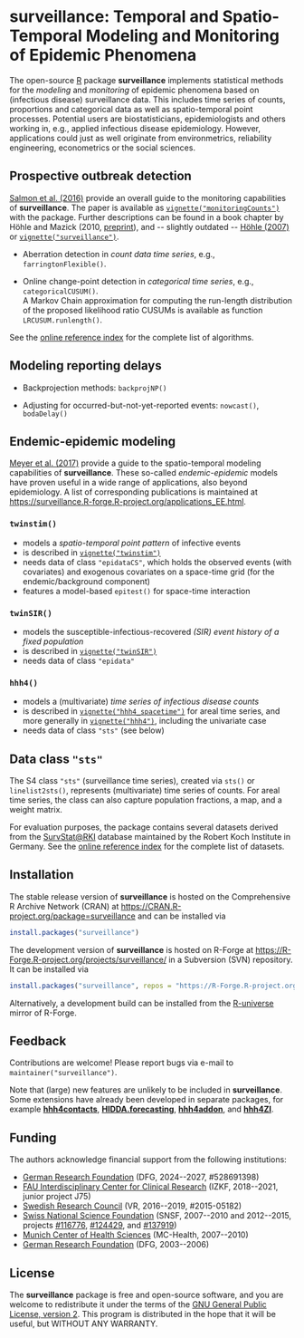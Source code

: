 # surveillance: Temporal and Spatio-Temporal Modeling and Monitoring of Epidemic Phenomena

The open-source [R](https://www.R-project.org/) package **surveillance**
implements statistical methods for the *modeling* and *monitoring* of
epidemic phenomena based on (infectious disease) surveillance data.
This includes time series of counts, proportions and
categorical data as well as spatio-temporal point processes.
Potential users are biostatisticians, epidemiologists and others working in,
e.g., applied infectious disease epidemiology. However, applications could just
as well originate from environmetrics, reliability engineering, econometrics or
the social sciences.


## Prospective outbreak detection

[Salmon et al. (2016)](https://doi.org/10.18637/jss.v070.i10)
provide an overall guide to the monitoring capabilities of **surveillance**.
The paper is available as
[`vignette("monitoringCounts")`](https://CRAN.R-project.org/package=surveillance/vignettes/monitoringCounts.pdf)
with the package.
Further descriptions can be found in a book chapter by
H&ouml;hle and Mazick (2010,
[preprint](https://staff.math.su.se/hoehle/pubs/hoehle_mazick2009-preprint.pdf)),
and -- slightly outdated --
[H&ouml;hle (2007)](https://doi.org/10.1007/s00180-007-0074-8) or
[`vignette("surveillance")`](https://CRAN.R-project.org/package=surveillance/vignettes/surveillance.pdf).

- Aberration detection in *count data time series*,
  e.g., `farringtonFlexible()`.

- Online change-point detection in *categorical time series*,
  e.g., `categoricalCUSUM()`.\
  A Markov Chain approximation for computing the run-length distribution of the
  proposed likelihood ratio CUSUMs is available as function `LRCUSUM.runlength()`.

See the
[online reference index](https://surveillance.R-forge.R-project.org/pkgdown/reference/index.html#prospective-outbreak-detection)
for the complete list of algorithms.


## Modeling reporting delays

- Backprojection methods: `backprojNP()`

- Adjusting for occurred-but-not-yet-reported events: `nowcast()`, `bodaDelay()`

<!--
These methods have also been used for COVID-19 surveillance, for example:

- [*Analysis of the early COVID-19 epidemic curve in Germany by regression models
  with change points*](https://doi.org/10.1017/S0950268821000558)

- [*Nowcasting the COVID-19 pandemic in Bavaria*](https://doi.org/10.1002/bimj.202000112)
-->


## Endemic-epidemic modeling

[Meyer et al. (2017)](https://doi.org/10.18637/jss.v077.i11) provide a
guide to the spatio-temporal modeling capabilities of **surveillance**.
These so-called *endemic-epidemic* models have proven useful in a wide
range of applications, also beyond epidemiology.
A list of corresponding publications is maintained at
<https://surveillance.R-forge.R-project.org/applications_EE.html>.

### `twinstim()`
- models a *spatio-temporal point pattern* of infective events
- is described in
  [`vignette("twinstim")`](https://CRAN.R-project.org/package=surveillance/vignettes/twinstim.pdf)
- needs data of class `"epidataCS"`, which
  holds the observed events (with covariates) and exogenous covariates on a
  space-time grid (for the endemic/background component)
- features a model-based `epitest()` for space-time interaction
    
### `twinSIR()`
- models the susceptible-infectious-recovered
  *(SIR) event history of a fixed population*
- is described in
  [`vignette("twinSIR")`](https://CRAN.R-project.org/package=surveillance/vignettes/twinSIR.pdf)
- needs data of class `"epidata"`

### `hhh4()`
- models a (multivariate) *time series of infectious disease counts*
- is described in
  [`vignette("hhh4_spacetime")`](https://CRAN.R-project.org/package=surveillance/vignettes/hhh4_spacetime.pdf)
  for areal time series, and more generally in
  [`vignette("hhh4")`](https://CRAN.R-project.org/package=surveillance/vignettes/hhh4.pdf),
  including the univariate case
- needs data of class `"sts"` (see below)


## Data class `"sts"`

The S4 class `"sts"` (surveillance time series), created via `sts()` or
`linelist2sts()`, represents (multivariate) time series of counts.
For areal time series, the class can also capture population fractions, a map,
and a weight matrix.

For evaluation purposes, the package contains several datasets derived from the
[SurvStat@RKI](https://survstat.rki.de/) database maintained by the Robert Koch
Institute in Germany.
See the [online reference index](https://surveillance.R-forge.R-project.org/pkgdown/reference/index.html#datasets)
for the complete list of datasets.


## Installation

The stable release version of **surveillance** is hosted on the
Comprehensive R Archive Network (CRAN) at
<https://CRAN.R-project.org/package=surveillance>
and can be installed via

```R
install.packages("surveillance")
```

The development version of **surveillance** is hosted on R-Forge at
<https://R-Forge.R-project.org/projects/surveillance/> in a Subversion
(SVN) repository. It can be installed via

```R
install.packages("surveillance", repos = "https://R-Forge.R-project.org")
```

Alternatively, a development build can be installed from the
[R-universe](https://r-forge.r-universe.dev/surveillance) mirror of R-Forge.


## Feedback

Contributions are welcome!
Please report bugs via e-mail to `maintainer("surveillance")`.

Note that (large) new features are unlikely to be included in **surveillance**.
Some extensions have already been developed in separate packages, for example
[**hhh4contacts**](https://CRAN.R-project.org/package=hhh4contacts),
[**HIDDA.forecasting**](https://hidda.github.io/forecasting/),
[**hhh4addon**](https://github.com/jbracher/hhh4addon),
and [**hhh4ZI**](https://github.com/Junyi-L/hhh4ZI).


## Funding

The authors acknowledge financial support from the following institutions:

- [German Research Foundation](https://www.dfg.de/en/)
  (DFG, 2024--2027, #528691398)
- [FAU Interdisciplinary Center for Clinical Research](https://www.izkf.med.fau.de/en/)
  (IZKF, 2018--2021, junior project J75)
- [Swedish Research Council](https://www.vr.se/english.html)
  (VR, 2016--2019, #2015-05182)
- [Swiss National Science Foundation](https://www.snf.ch/en/)
  (SNSF, 2007--2010 and 2012--2015, projects
  [#116776](https://data.snf.ch/grants/grant/116776),
  [#124429](https://data.snf.ch/grants/grant/124429), and
  [#137919](https://data.snf.ch/grants/grant/137919))
- [Munich Center of Health Sciences](https://www.en.mc-health.uni-muenchen.de/)
  (MC-Health, 2007--2010)
- [German Research Foundation](https://www.dfg.de/en/) (DFG, 2003--2006)


## License

The **surveillance** package is free and open-source software,
and you are welcome to redistribute it under the terms of the
[GNU General Public License, version 2](https://www.gnu.org/licenses/gpl-2.0.html).
This program is distributed in the hope that it will be useful,
but WITHOUT ANY WARRANTY.
